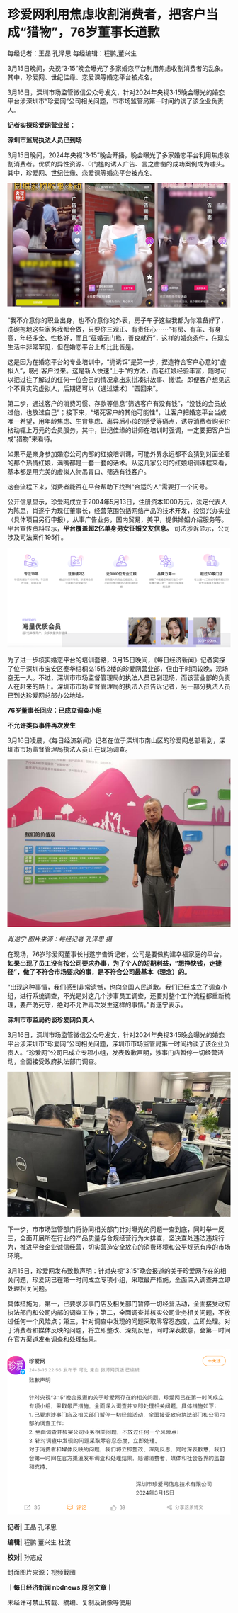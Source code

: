 # 珍爱网利用焦虑收割消费者，把客户当成“猎物”，76岁董事长道歉

每经记者：王晶 孔泽思 每经编辑：程鹏,董兴生

3月15日晚间，央视“3·15”晚会曝光了多家婚恋平台利用焦虑收割消费者的乱象。其中，珍爱网、世纪佳缘、恋爱课等婚恋平台被点名。

3月16日，深圳市场监管微信公众号发文，针对2024年央视3·15晚会曝光的婚恋平台涉深圳市“珍爱网”公司相关问题，市市场监管局第一时间约谈了该企业负责人。

**记者实探珍爱网营业部：**

**深圳市监局执法人员已到场**

3月15日晚间，2024年央视“3·15”晚会开播，晚会曝光了多家婚恋平台利用焦虑收割消费者。优质的异性资源、0门槛的诱人广告、言之凿凿的成功案例成为噱头。其中，珍爱网、世纪佳缘、恋爱课等婚恋平台被点名。

![09702a86cb474357f58a2fd2f007e6a0.jpg](https://raw.githubusercontent.com/qqhsx/qqnews_image/main/2024/03/16/珍爱网利用焦虑收割消费者，把客户当成“猎物”，76岁董事长道歉/09702a86cb474357f58a2fd2f007e6a0.jpg)

“我不介意你的职业出身，也不介意你的外表，房子车子这些我都为你准备好了，洗碗拖地这些家务我都会做，只要你三观正、有责任心⋯⋯”有房、有车、有身高，年轻多金、性格好，而且“征婚无门槛，善良就行”，这样的婚恋条件，在现实生活中非常罕见，但在婚恋平台上却比比皆是。

这是因为在婚恋平台的专业培训中，“抛诱饵”是第一步，捏造符合客户心意的“虚拟人”，吸引客户过来。这是新人快速“上手”的方法，而老红娘经验丰富，随时可以把过往了解过的任何一位会员的情况拿出来拼凑讲故事、撒谎。即便客户想见这个不真实的虚拟人，后期还可以（通过话术）“圆回来”。

第二步，通过客户的消费习惯、存款等信息“筛选客户有没有钱”，“没钱的会员放过他，也放过自己”；接下来，“堵死客户的其他可能性”，让客户把婚恋平台当成唯一希望，用年龄焦虑、生育焦虑、离异后小孩的感受等痛点，诱导消费者购买价格动辄上万元的会员服务。其中，世纪佳缘的讲师在培训时强调，一定要把客户当成“猎物”来看待。

如果不是亲身参加婚恋公司内部的红娘培训课，可能外界永远都不会猜到对面坐着的那个热情红娘，满嘴都是一套一套的话术。从这几家公司的红娘培训课程来看，基本都是用完美的虚拟人物吊胃口、筛选有钱客户。

这套流程下来，消费者能否在平台帮助下找到“合适的人”需要打一个问号。

公开信息显示，珍爱网成立于2004年5月13日，注册资本1000万元，法定代表人为陈思，肖遂宁为现任董事长，经营范围包括网络产品的技术开发，投资兴办实业（具体项目另行申报），从事广告业务，国内贸易，美甲，提供婚姻介绍服务等。平台宣传资料显示，**平台覆盖超2亿单身男女征婚交友信息。**
司法涉诉显示，公司涉及司法案件195件。

![d8ac6cc4b8770ffbed8ea32f1c41a42c.jpg](https://raw.githubusercontent.com/qqhsx/qqnews_image/main/2024/03/16/珍爱网利用焦虑收割消费者，把客户当成“猎物”，76岁董事长道歉/d8ac6cc4b8770ffbed8ea32f1c41a42c.jpg)

为了进一步核实婚恋平台的培训套路，3月15日晚间，《每日经济新闻》记者实探了位于深圳市宝安区泰华梧桐岛15栋2楼的珍爱网营业部，但由于时间较晚，现场空无一人。不过，深圳市市场监督管理局的执法人员已到现场，而该营业部的负责人在赶来的路上。深圳市市场监督管理局的执法人员告诉记者，另一部分执法人员已到达珍爱网总部办公地址。

**76岁董事长回应：已成立调查小组**

**不允许类似事件再次发生**

3月16日凌晨，《每日经济新闻》记者在位于深圳市南山区的珍爱网总部看到，深圳市市场监督管理局执法人员正在现场调查。

![e60d5739cbd1cf74dca824bd30f8ccbf.jpg](https://raw.githubusercontent.com/qqhsx/qqnews_image/main/2024/03/16/珍爱网利用焦虑收割消费者，把客户当成“猎物”，76岁董事长道歉/e60d5739cbd1cf74dca824bd30f8ccbf.jpg)

 _肖遂宁 图片来源：每经记者 孔泽思 摄_

在现场，76岁珍爱网董事长肖遂宁告诉记者，公司是要做构建幸福家庭的平台，**如果出现了员工没有按公司要求办事，为了个人的短期利益，“想挣快钱，走捷径”，做了不符合市场要求的事，是不符合公司最基本（理念）的。**

“出现这种事情，我们感到非常遗憾，也向全国人民道歉。我们已经成立了调查小组，进行系统调查，不光是对这几个涉事员工调查，还要对整个工作流程都重新梳理，要严防死守，绝对不允许再次发生这样的事情。”肖遂宁表示。

**深圳市市监局约谈珍爱网负责人**

3月16日，深圳市场监管微信公众号发文，针对2024年央视3·15晚会曝光的婚恋平台涉深圳市“珍爱网”公司相关问题，深圳市市场监管局第一时间约谈了该企业负责人。“珍爱网”公司已成立专项小组，发表致歉声明，涉事门店暂停一切经营活动，全面接受政府执法部门调查。

![0c2182eeffce985a017ff8124740affe.jpg](https://raw.githubusercontent.com/qqhsx/qqnews_image/main/2024/03/16/珍爱网利用焦虑收割消费者，把客户当成“猎物”，76岁董事长道歉/0c2182eeffce985a017ff8124740affe.jpg)

下一步，市市场监管部门将协同相关部门针对曝光的问题一查到底，同时举一反三，全面开展所在行业的产品质量与合规经营行为大排查，坚决查处违法违规行为，推进平台企业诚信经营，切实营造安全放心的消费环境和公平规范有序的市场环境。

3月15日，珍爱网发布致歉声明：针对央视“3.15”晚会报道的关于珍爱网存在的相关问题，珍爱网已在第一时间成立专项小组，采取最严措施，全面深入调查并立即处理相关问题。

具体措施为，第一，已要求涉事门店及相关部门暂停一切经营活动，全面接受政府执法部门和公司内部的调查工作；第二，全面调查并核实公司业务相关问题，不放过任何一个风险点；第三，针对调查中发现的问题采取零容忍态度，立即处理。对于消费者和媒体反映的问题，将立即整改、深刻反思，同时深表歉意，会第一时间在官方渠道发布调查和处理结果。

![eb444755c997ace0c3045d053aa6511e.jpg](https://raw.githubusercontent.com/qqhsx/qqnews_image/main/2024/03/16/珍爱网利用焦虑收割消费者，把客户当成“猎物”，76岁董事长道歉/eb444755c997ace0c3045d053aa6511e.jpg)

**记者|** 王晶 孔泽思

**编辑|** 程鹏 董兴生 杜波

**校对|** 孙志成

封面图片来源：视频截图

**｜每日经济新闻 nbdnews 原创文章｜**

未经许可禁止转载、摘编、复制及镜像等使用

